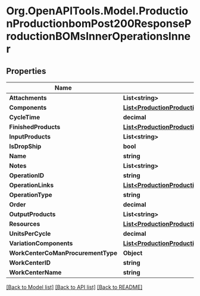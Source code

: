 # Org.OpenAPITools.Model.ProductionProductionbomPost200ResponseProductionBOMsInnerOperationsInner

## Properties

Name | Type | Description | Notes
------------ | ------------- | ------------- | -------------
**Attachments** | **List&lt;string&gt;** |  | [optional] 
**Components** | [**List&lt;ProductionProductionbomPost200ResponseProductionBOMsInnerOperationsInnerComponentsInner&gt;**](ProductionProductionbomPost200ResponseProductionBOMsInnerOperationsInnerComponentsInner.md) |  | [optional] 
**CycleTime** | **decimal** |  | [optional] 
**FinishedProducts** | [**List&lt;ProductionProductionbomPost200ResponseProductionBOMsInnerOperationsInnerFinishedProductsInner&gt;**](ProductionProductionbomPost200ResponseProductionBOMsInnerOperationsInnerFinishedProductsInner.md) |  | [optional] 
**InputProducts** | **List&lt;string&gt;** |  | [optional] 
**IsDropShip** | **bool** |  | [optional] 
**Name** | **string** |  | [optional] 
**Notes** | **List&lt;string&gt;** |  | [optional] 
**OperationID** | **string** |  | [optional] 
**OperationLinks** | [**List&lt;ProductionProductionbomPutRequestOperationsInnerOperationLinksInner&gt;**](ProductionProductionbomPutRequestOperationsInnerOperationLinksInner.md) |  | [optional] 
**OperationType** | **string** |  | [optional] 
**Order** | **decimal** |  | [optional] 
**OutputProducts** | **List&lt;string&gt;** |  | [optional] 
**Resources** | [**List&lt;ProductionProductionbomPutRequestOperationsInnerResourcesInner&gt;**](ProductionProductionbomPutRequestOperationsInnerResourcesInner.md) |  | [optional] 
**UnitsPerCycle** | **decimal** |  | [optional] 
**VariationComponents** | [**List&lt;ProductionProductionbomPost200ResponseProductionBOMsInnerOperationsInnerVariationComponentsInner&gt;**](ProductionProductionbomPost200ResponseProductionBOMsInnerOperationsInnerVariationComponentsInner.md) |  | [optional] 
**WorkCenterCoManProcurementType** | **Object** |  | [optional] 
**WorkCenterID** | **string** |  | [optional] 
**WorkCenterName** | **string** |  | [optional] 

[[Back to Model list]](../README.md#documentation-for-models) [[Back to API list]](../README.md#documentation-for-api-endpoints) [[Back to README]](../README.md)

